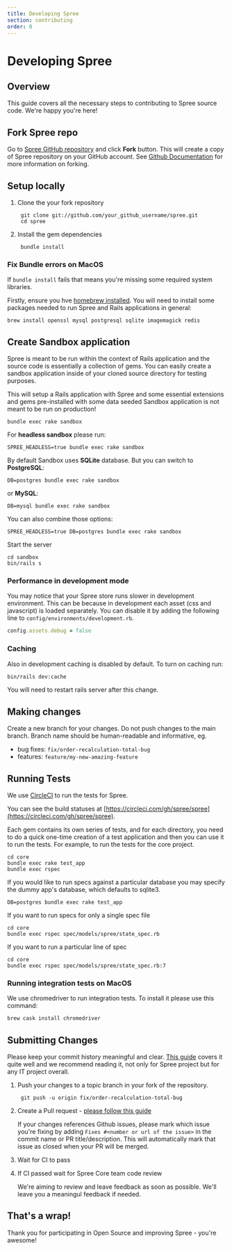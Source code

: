 ```yaml
---
title: Developing Spree
section: contributing
order: 0
---
```


# Developing Spree

## Overview

This guide covers all the necessary steps to contributing to Spree source code. We're happy you're here!

## Fork Spree repo

Go to [Spree GitHub repository](https://github.com/spree/spree) and click **Fork** button. This will create a copy of Spree repository on your GitHub account. See [Github Documentation](https://docs.github.com/en/github/getting-started-with-github/fork-a-repo) for more information on forking.

## Setup locally

1. Clone the your fork repository

   ```text
    git clone git://github.com/your_github_username/spree.git
    cd spree
   ```

2. Install the gem dependencies

   ```text
    bundle install
   ```

### Fix Bundle errors on MacOS

If `bundle install` fails that means you're missing some required system libraries.

Firstly, ensure you hve [homebrew installed](https://brew.sh/). You will need to install some packages needed to run Spree and Rails applications in general:

```text
brew install openssl mysql postgresql sqlite imagemagick redis
```

## Create Sandbox application

Spree is meant to be run within the context of Rails application and the source code is essentially a collection of gems. You can easily create a sandbox application inside of your cloned source directory for testing purposes.

This will setup a Rails application with Spree and some essential extensions and gems pre-installed with some data seeded Sandbox application is not meant to be run on production!

```text
bundle exec rake sandbox
```

For **headless sandbox** please run:

```text
SPREE_HEADLESS=true bundle exec rake sandbox
```

By default Sandbox uses **SQLite** database. But you can switch to **PostgreSQL**:

```text
DB=postgres bundle exec rake sandbox
```

or **MySQL**:

```text
DB=mysql bundle exec rake sandbox
```

You can also combine those options:

```text
SPREE_HEADLESS=true DB=postgres bundle exec rake sandbox
```

Start the server

```text
cd sandbox
bin/rails s
```

### Performance in development mode

You may notice that your Spree store runs slower in development environment. This can be because in development each asset \(css and javascript\) is loaded separately. You can disable it by adding the following line to `config/environments/development.rb`.

```ruby
config.assets.debug = false
```

### Caching

Also in development caching is disabled by default. To turn on caching run:

```bash
bin/rails dev:cache
```

You will need to restart rails server after this change.

## Making changes

Create a new branch for your changes. Do not push changes to the main branch. Branch name should be human-readable and informative, eg.

* bug fixes: `fix/order-recalculation-total-bug`
* features: `feature/my-new-amazing-feature`

## Running Tests

We use [CircleCI](https://circleci.com/) to run the tests for Spree.

You can see the build statuses at [https://circleci.com/gh/spree/spree](https://circleci.com/gh/spree/spree).

Each gem contains its own series of tests, and for each directory, you need to do a quick one-time creation of a test application and then you can use it to run the tests. For example, to run the tests for the core project.

```text
cd core
bundle exec rake test_app
bundle exec rspec
```

If you would like to run specs against a particular database you may specify the dummy app's database, which defaults to sqlite3.

```text
DB=postgres bundle exec rake test_app
```

If you want to run specs for only a single spec file

```text
cd core
bundle exec rspec spec/models/spree/state_spec.rb
```

If you want to run a particular line of spec

```text
cd core
bundle exec rspec spec/models/spree/state_spec.rb:7
```

### Running integration tests on MacOS

We use chromedriver to run integration tests. To install it please use this command:

```bash
brew cask install chromedriver
```

## Submitting Changes

Please keep your commit history meaningful and clear. [This guide](https://about.gitlab.com/blog/2018/06/07/keeping-git-commit-history-clean/) covers it quite well and we recommend reading it, not only for Spree project but for any IT project overall.

1. Push your changes to a topic branch in your fork of the repository.

   ```text
    git push -u origin fix/order-recalculation-total-bug
   ```

2. Create a Pull request - [please follow this guide](https://docs.github.com/en/github/collaborating-with-issues-and-pull-requests/creating-a-pull-request-from-a-fork)

   If your changes references Github issues, please mark which issue you're fixing by adding `Fixes #<number or url of the issue>` in the commit name or PR title/description. This will automatically mark that issue as closed when your PR will be merged.

3. Wait for CI to pass
4. If CI passed wait for Spree Core team code review

   We're aiming to review and leave feedback as soon as possible. We'll leave you a meaningul feedback if needed.

## That's a wrap!

Thank you for participating in Open Source and improving Spree - you're awesome!


